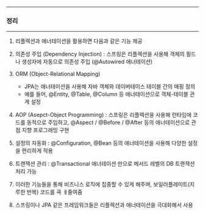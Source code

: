 -----
### 정리
-----
1. 리플렉션과 애너테이션을 활용하면 다음과 같은 기능 제공
2. 의존성 주입 (Dependency Injection) : 스프링은 리플렉션을 사용해 객체의 필드나 생성자에 자동으로 의존성 주입 (@Autowired 애너테이션)
3. ORM (Object-Relational Mapping)
   - JPA는 애너테이션을 사용해 자바 객체와 데이버테이스 테이블 간의 매핑 정의
   - 예를 들어, @Entity, @Table, @Column 등 애너테이션으로 객체-테이블 관계 설정

4. AOP (Asepct-Object Programming) : 스프링은 리플렉션을 사용해 런타임에 코드를 동적으로 주입하고, @Aspect / @Before / @After 등의 애너테이션으로 관점 지향 프로그래밍 구현
5. 설정의 자동화 : @Configuration, @Bean 등의 애너테이션을 사용해 다양한 설정을 편리하게 적용
6. 트랜잭션 관리 : @Transactional 애너테이션 만으로 메서드 레벨의 DB 트랜잭션 처리 가능
7. 이러한 기능들을 통해 비즈니스 로직에 집중할 수 있게 해주며, 보일러플레이트(지루한 반복) 코드를 큭 ㅔ줄여줌
8. 스프링이나 JPA 같은 프레임워크들은 리플렉션과 애너테이션을 극대화해서 사용
